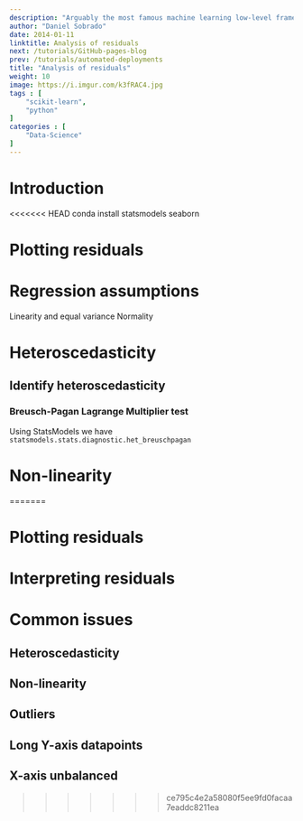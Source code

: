```yaml
---
description: "Arguably the most famous machine learning low-level frameworks. Pytorch created by Facebook and used as the foundation in projects like Uber's pyro and Tensorflow created by Google and widely used. Both frameworks are used by the research community and for advanced models that are not readily available in high-level libraries like Keras."
author: "Daniel Sobrado"
date: 2014-01-11
linktitle: Analysis of residuals
next: /tutorials/GitHub-pages-blog
prev: /tutorials/automated-deployments
title: "Analysis of residuals"
weight: 10
image: https://i.imgur.com/k3fRAC4.jpg
tags : [
    "scikit-learn",
    "python"
]
categories : [
    "Data-Science"
]
---
```



# Introduction 

<<<<<<< HEAD
conda install statsmodels seaborn

# Plotting residuals

# Regression assumptions

Linearity and equal variance
Normality

# Heteroscedasticity 

## Identify heteroscedasticity

### Breusch-Pagan Lagrange Multiplier test

Using StatsModels we have `statsmodels.stats.diagnostic.het_breuschpagan`

# Non-linearity


=======
# Plotting residuals

# Interpreting residuals

# Common issues

## Heteroscedasticity

## Non-linearity

## Outliers

## Long Y-axis datapoints

## X-axis unbalanced
>>>>>>> ce795c4e2a58080f5ee9fd0facaa7eaddc8211ea

